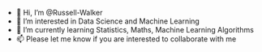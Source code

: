 - 👋 Hi, I’m @Russell-Walker
- 👀 I’m interested in Data Science and Machine Learning
- 🌱 I’m currently learning Statistics, Maths, Machine Learning Algorithms
- 📫 Please let me know if you are interested to collaborate with me

<!---
Russell-Walker/Russell-Walker is a ✨ special ✨ repository because its `README.md` (this file) appears on your GitHub profile.
You can click the Preview link to take a look at your changes.
--->
